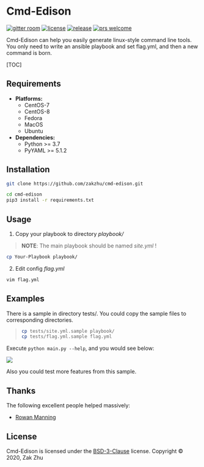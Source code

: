 # Cmd-Edison

<!-- [![build status][shield-build]][info-build] -->

[![gitter room][shield-gitter]][info-gitter]
[![license][shield-license]][info-license]
[![release][shield-release]][info-release]
[![prs welcome][shield-prs]][info-prs]

Cmd-Edison can help you easily generate linux-style command line tools.
You only need to write an ansible playbook and set flag.yml, and then a new command is born.

[TOC]

## Requirements

- **Platforms:**
  - CentOS-7
  - CentOS-8
  - Fedora
  - MacOS
  - Ubuntu
- **Dependencies:**
  - Python >= 3.7
  - PyYAML >= 5.1.2

## Installation

```bash
git clone https://github.com/zakzhu/cmd-edison.git
```

```bash
cd cmd-edison
pip3 install -r requirements.txt
```

## Usage

1. Copy your playbook to directory _playbook/_

> **NOTE**: The main playbook should be named _site.yml_ !

```bash
cp Your-Playbook playbook/
```

2. Edit config _flag.yml_

```bash
vim flag.yml
```

## Examples

There is a sample in directory tests/. You could copy the sample files to corresponding directories.

> ```bash
> cp tests/site.yml.sample playbook/
> cp tests/flag.yml.sample flag.yml
> ```

Execute `python main.py --help`, and you would see below:

![](https://gitee.com/zakzhu/md-images/raw/master/cmd-edison/cmd-edison_sample-help.png)

Also you could test more features from this sample.

## Thanks

The following excellent people helped massively:

- [Rowan Manning](https://rowanmanning.com)

## License

Cmd-Edison is licensed under the [BSD-3-Clause][info-license] license.
Copyright &copy; 2020, Zak Zhu

[info-build]: https://travis-ci.org/github/zakzhu/cmd-edison
[info-contribute]: CONTRIBUTING.md
[info-faq]: FAQ.md
[info-gitter]: https://gitter.im/zakzhu/cmd-edison
[info-license]: LICENSE
[info-release]: https://github.com/zakzhu/cmd-edison/releases
[info-prs]: https://github.com/zakzhu/cmd-edison/pulls
[shield-build]: https://img.shields.io/travis/zakzhu/cmd-edison
[shield-gitter]: https://img.shields.io/gitter/room/zakzhu/cmd-edison
[shield-license]: https://img.shields.io/github/license/zakzhu/cmd-edison
[shield-release]: https://img.shields.io/github/v/release/zakzhu/cmd-edison
[shield-prs]: https://img.shields.io/badge/PRs-welcome-brightgreen
